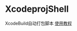# XcodeprojShell
XcodeBuild自动打包脚本
[使用教程](https://lczalh.github.io/2019/03/04/2019-3-04%20XcodeBuild打包ipa/)
